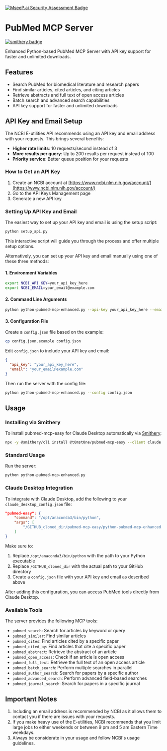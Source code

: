 [![MseeP.ai Security Assessment Badge](https://mseep.net/pr/t0mst0ne-pubmed-mcp-easy-badge.png)](https://mseep.ai/app/t0mst0ne-pubmed-mcp-easy)

# PubMed MCP Server

[![smithery badge](https://smithery.ai/badge/@t0mst0ne/pubmed-mcp-easy)](https://smithery.ai/server/@t0mst0ne/pubmed-mcp-easy)

Enhanced Python-based PubMed MCP Server with API key support for faster and unlimited downloads.

## Features

- Search PubMed for biomedical literature and research papers
- Find similar articles, cited articles, and citing articles
- Retrieve abstracts and full text of open access articles
- Batch search and advanced search capabilities
- API key support for faster and unlimited downloads

## API Key and Email Setup

The NCBI E-utilities API recommends using an API key and email address with your requests. This brings several benefits:

- **Higher rate limits**: 10 requests/second instead of 3
- **More results per query**: Up to 200 results per request instead of 100
- **Priority service**: Better queue position for your requests

### How to Get an API Key

1. Create an NCBI account at [https://www.ncbi.nlm.nih.gov/account/](https://www.ncbi.nlm.nih.gov/account/)
2. Go to the API Keys Management page
3. Generate a new API key

### Setting Up API Key and Email

The easiest way to set up your API key and email is using the setup script:

```bash
python setup_api.py
```

This interactive script will guide you through the process and offer multiple setup options.

Alternatively, you can set up your API key and email manually using one of these three methods:

#### 1. Environment Variables

```bash
export NCBI_API_KEY=your_api_key_here
export NCBI_EMAIL=your_email@example.com
```

#### 2. Command Line Arguments

```bash
python python-pubmed-mcp-enhanced.py --api-key your_api_key_here --email your_email@example.com
```

#### 3. Configuration File

Create a `config.json` file based on the example:

```bash
cp config.json.example config.json
```

Edit `config.json` to include your API key and email:

```json
{
  "api_key": "your_api_key_here",
  "email": "your_email@example.com"
}
```

Then run the server with the config file:

```bash
python python-pubmed-mcp-enhanced.py --config config.json
```

## Usage

### Installing via Smithery

To install pubmed-mcp-easy for Claude Desktop automatically via [Smithery](https://smithery.ai/server/@t0mst0ne/pubmed-mcp-easy):

```bash
npx -y @smithery/cli install @t0mst0ne/pubmed-mcp-easy --client claude
```

### Standard Usage

Run the server:

```bash
python python-pubmed-mcp-enhanced.py
```

### Claude Desktop Integration

To integrate with Claude Desktop, add the following to your `claude_desktop_config.json` file:

```json
"pubmed-easy": {
    "command": "/opt/anaconda3/bin/python",
    "args": [
        "/GITHUB_cloned_dir/pubmed-mcp-easy/python-pubmed-mcp-enhanced.py", "--config", "config.json"
    ]
}
```

Make sure to:
1. Replace `/opt/anaconda3/bin/python` with the path to your Python executable
2. Replace `/GITHUB_cloned_dir` with the actual path to your GitHub directory
3. Create a `config.json` file with your API key and email as described above

After adding this configuration, you can access PubMed tools directly from Claude Desktop.

### Available Tools

The server provides the following MCP tools:

- `pubmed_search`: Search for articles by keyword or query
- `pubmed_similar`: Find similar articles
- `pubmed_cites`: Find articles cited by a specific paper
- `pubmed_cited_by`: Find articles that cite a specific paper
- `pubmed_abstract`: Retrieve the abstract of an article
- `pubmed_open_access`: Check if an article is open access
- `pubmed_full_text`: Retrieve the full text of an open access article
- `pubmed_batch_search`: Perform multiple searches in parallel
- `pubmed_author_search`: Search for papers by a specific author
- `pubmed_advanced_search`: Perform advanced field-based searches
- `pubmed_journal_search`: Search for papers in a specific journal

## Important Notes

1. Including an email address is recommended by NCBI as it allows them to contact you if there are issues with your requests.
2. If you make heavy use of the E-utilities, NCBI recommends that you limit large jobs to either weekends or between 9 pm and 5 am Eastern Time weekdays.
3. Always be considerate in your usage and follow NCBI's usage guidelines.
